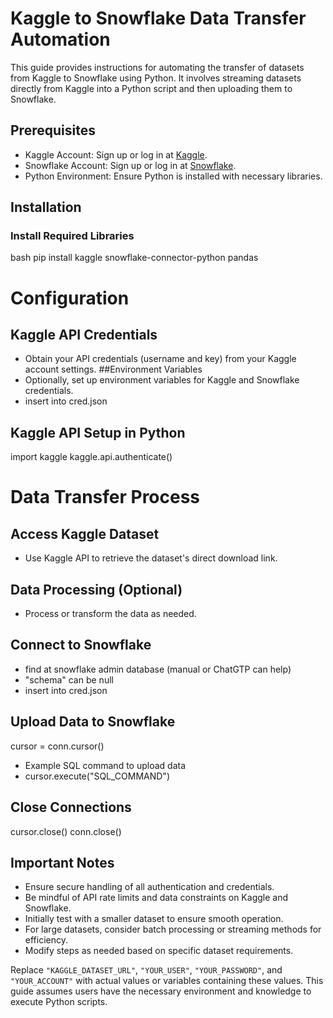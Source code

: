 # Kaggle to Snowflake Data Transfer Automation

This guide provides instructions for automating the transfer of datasets from Kaggle to Snowflake using Python. It involves streaming datasets directly from Kaggle into a Python script and then uploading them to Snowflake.

## Prerequisites
- Kaggle Account: Sign up or log in at [Kaggle](https://www.kaggle.com/).
- Snowflake Account: Sign up or log in at [Snowflake](https://www.snowflake.com/).
- Python Environment: Ensure Python is installed with necessary libraries.

## Installation

### Install Required Libraries
bash
pip install kaggle snowflake-connector-python pandas

# Configuration

## Kaggle API Credentials
- Obtain your API credentials (username and key) from your Kaggle account settings.
##Environment Variables
- Optionally, set up environment variables for Kaggle and Snowflake credentials.
- insert into cred.json
  
## Kaggle API Setup in Python
import kaggle
kaggle.api.authenticate()

# Data Transfer Process

## Access Kaggle Dataset
- Use Kaggle API to retrieve the dataset's direct download link.


## Data Processing (Optional)
- Process or transform the data as needed.
  
## Connect to Snowflake
- find at snowflake admin database (manual or ChatGTP can help)
- "schema" can be null
- insert into cred.json

## Upload Data to Snowflake
cursor = conn.cursor()
- Example SQL command to upload data
- cursor.execute("SQL_COMMAND")

## Close Connections
cursor.close()
conn.close()

## Important Notes
- Ensure secure handling of all authentication and credentials.
- Be mindful of API rate limits and data constraints on Kaggle and Snowflake.
- Initially test with a smaller dataset to ensure smooth operation.
- For large datasets, consider batch processing or streaming methods for efficiency.
- Modify steps as needed based on specific dataset requirements.

Replace `"KAGGLE_DATASET_URL"`, `"YOUR_USER"`, `"YOUR_PASSWORD"`, and `"YOUR_ACCOUNT"` with actual values or variables containing these values. This guide assumes users have the necessary environment and knowledge to execute Python scripts.

